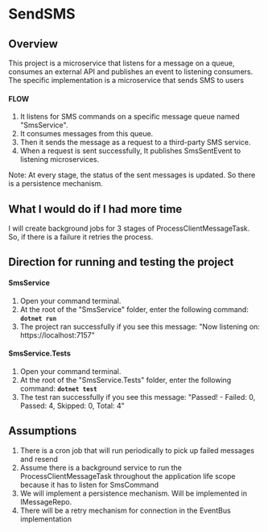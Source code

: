 # SendSMS
## Overview
This project is a microservice that listens for a message on a queue, consumes an external API and publishes an event to listening consumers.
The specific implementation is a microservice that sends SMS to users

#### FLOW
1. It listens for SMS commands on a specific message queue named "SmsService". 
2. It consumes messages from this queue.
3. Then it sends the message as a request to a third-party SMS service.
4. When a request is sent successfully, It publishes SmsSentEvent to listening microservices.

Note: At every stage, the status of the sent messages is updated. So there is a persistence mechanism.

## What I would do if I had more time
I will create background jobs for 3 stages of ProcessClientMessageTask. So, if there is a failure it retries the process.

## Direction for running and testing the project
#### SmsService
1. Open your command terminal.
2. At the root of the "SmsService" folder, enter the following command: **`dotnet run`**
3. The project ran successfully if you see this message: "Now listening on: https://localhost:7157"
#### SmsService.Tests
1. Open your command terminal.
2. At the root of the "SmsService.Tests" folder, enter the following command: **`dotnet test`**
3. The test ran successfully if you see this message: "Passed!  - Failed:     0, Passed:     4, Skipped:     0, Total:     4"

## Assumptions
1. There is a cron job that will run periodically to pick up failed messages and resend
2. Assume there is a background service to run the ProcessClientMessageTask throughout the application life scope because it has to listen for SmsCommand 
3. We will implement a persistence mechanism. Will be implemented in IMessageRepo.
4. There will be a retry mechanism for connection in the EventBus implementation
